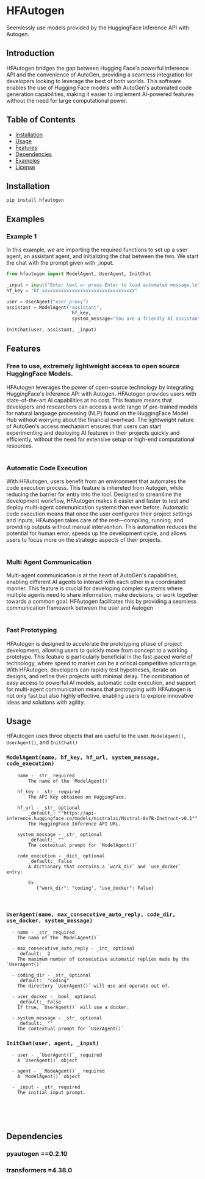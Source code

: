 # HFAutogen
Seemlessly use models provided by the HuggingFace Inference API  with Autogen.

## Introduction
HFAutogen bridges the gap between Hugging Face's powerful inference API and the convenience of AutoGen, providing a seamless integration for developers looking to leverage the best of both worlds. This software enables the use of Hugging Face models with AutoGen's automated code generation capabilities, making it easier to implement AI-powered features without the need for large computational power.

## Table of Contents

- [Installation](#installation)
- [Usage](#usage)
- [Features](#features)
- [Dependencies](#dependencies)
- [Examples](#examples)
- [License](#license)

## Installation
```
pip install hfautogen
```
## Examples

### Example 1
In this example, we are importing the required functions to set up a user agent, an assistant agent, and initializing the chat between the two. We start the chat with the prompt given with _input.
```python
from hfautogen import ModelAgent, UserAgent, InitChat

_input = input("Enter text or press Enter to load automated message.\n")
hf_key = "hf_xxxxxxxxxxxxxxxxxxxxxxxxxxxxxxxxxx"

user = UserAgent("user_proxy")
assistant = ModelAgent("assistant",
                        hf_key,
                        system_message="You are a friendly AI assistant.")

InitChat(user, assistant, _input)
```

## Features

### Free to use, extremely lightweight access to open source HuggingFace Models.

HFAutogen leverages the power of open-source technology by integrating HuggingFace's Inference API with Autogen. HFAutogen provides users with state-of-the-art AI capabilities at no cost. This feature means that developers and researchers can access a wide range of pre-trained models for natural language processing (NLP) found on the HuggingFace Model Hub without worrying about the financial overhead. The lightweight nature of AutoGen's access mechanism ensures that users can start experimenting and deploying AI features in their projects quickly and efficiently, without the need for extensive setup or high-end computational resources.
<br><br>

### Automatic Code Execution

With HFAutogen, users benefit from an environment that automates the code execution process. This feature is inhereted from Autogen, while reducing the barrier for entry into the tool. Designed to streamline the development workflow, HFAutogen makes it easier and faster to test and deploy multi-agent communication systems than ever before. Automatic code execution means that once the user configures their project settings and inputs, HFAutogen takes care of the rest—compiling, running, and providing outputs without manual intervention. This automation reduces the potential for human error, speeds up the development cycle, and allows users to focus more on the strategic aspects of their projects.
<br><br>

### Multi Agent Communication

Multi-agent communication is at the heart of AutoGen's capabilities, enabling different AI agents to interact with each other in a coordinated manner. This feature is crucial for developing complex systems where multiple agents need to share information, make decisions, or work together towards a common goal. HFAutogen facilitates this by providing a seamless communication framework between the user and Autogen
<br><br>
### Fast Prototyping

HFAutogen is designed to accelerate the prototyping phase of project development, allowing users to quickly move from concept to a working prototype. This feature is particularly beneficial in the fast-paced world of technology, where speed to market can be a critical competitive advantage. With HFAutogen, developers can rapidly test hypotheses, iterate on designs, and refine their projects with minimal delay. The combination of easy access to powerful AI models, automatic code execution, and support for multi-agent communication means that prototyping with HFAutogen is not only fast but also highly effective, enabling users to explore innovative ideas and solutions with agility.


## Usage
HFAutogen uses three objects that are useful to the user. `ModelAgent()`, `UserAgent()`, and `InitChat()`

### `ModelAgent(name, hf_key, hf_url, system_message, code_execution)`
```  
    name - _str_ required
        The name of the `ModelAgent()`

    hf_key - _str_ required
        The API Key obtained on HuggingFace.

    hf_url - _str_ optional
        _default_: ""https://api-inference.huggingface.co/models/mistralai/Mixtral-8x7B-Instruct-v0.1""
        The HuggingFace Inference API URL.

    system_message - _str_ optional
        _default:_ ""
        The contextual prompt for `ModelAgent()`
    
    code_execution - _dict_ optional
        _default:_ False
        A dictionary that contains a `work_dir` and `use_docker` entry:

        Ex:
           {"work_dir": "coding", "use_docker": False}
```
<br>

### `UserAgent(name, max_consecutive_auto_reply, code_dir, use_docker, system_message)`
```
  - name - _str_ required
    The name of the `ModelAgent()`
  
  - max_consecutive_auto_reply - _int_ optional
    _default:_ 2
    The maximum number of consecutive automatic replies made by the `UserAgent()`

  - coding_dir - _str_ optional
    _default:_ "coding"
    The directory `UserAgent()` will use and operate out of.

  - user_docker - _bool_ optional
    _default:_ False
    If true, `UserAgent()` will use a docker.

  - system_message - _str_ optional
    _default:_ ""
    The contextual prompt for `UserAgent()`
```

### `InitChat(user, agent, _input)`
```
  - user - _`UserAgent()`_ required
    A `UserAgent()` object

  - agent - _`ModeAgent()`_ required
    A `ModelAgent()` object

  - _input - _str_ required
    The initial input prompt.
```


<br><br><br>
## Dependencies

### pyautogen ==0.2.10

### transformers =4.38.0
<br><br><br>

